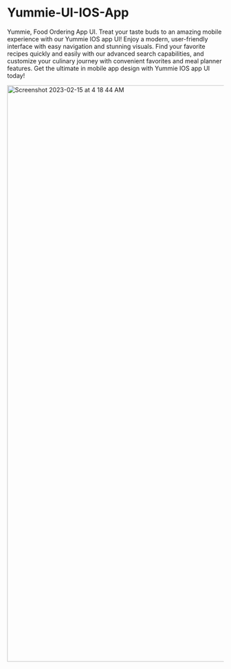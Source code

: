 # Yummie-UI-IOS-App


Yummie, Food Ordering App UI. Treat your taste buds to an amazing mobile experience with our Yummie IOS app UI! Enjoy a modern, user-friendly interface with easy navigation and stunning visuals. Find your favorite recipes quickly and easily with our advanced search capabilities, and customize your culinary journey with convenient favorites and meal planner features. Get the ultimate in mobile app design with Yummie IOS app UI today!


<img width="1340" alt="Screenshot 2023-02-15 at 4 18 44 AM" src="https://user-images.githubusercontent.com/124521487/219002153-a71ce4a4-fae1-44cf-bee6-277b0a7d1cf1.png">
